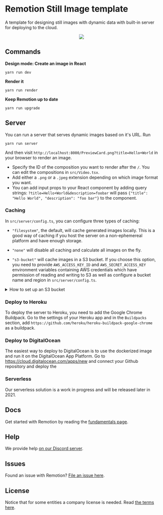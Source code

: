 # Remotion Still Image template

A template for designing still images with dynamic data with built-in server for deploying to the cloud.

<p align="center">
    <img src="https://remotion-still.herokuapp.com/PreviewCard.jpeg?title=Still%20image%20generator&description=Dynamic%20images%20generation%20service%20with%20full%20design%20freedom&slogan=Powered%20by%0ARemotion&c=1">
</p>

## Commands

**Design mode: Create an image in React**

```console
yarn run dev
```

**Render it**

```console
yarn run render
```

**Keep Remotion up to date**

```console
yarn run upgrade
```

## Server

You can run a server that serves dynamic images based on it's URL. Run

```console
yarn run server
```

And then visit `http://localhost:8000/PreviewCard.png?title=Hello+World` in your browser to render an image.

- Specify the ID of the composition you want to render after the `/`. You can edit the compositions in `src/Video.tsx`.
- Add either a `.png` or a `.jpeg` extension depending on which image format you want.
- You can add input props to your React component by adding query strings: `?title=Hello+World&description=foobar` will pass `{"title": "Hello World", "description": "foo bar"}` to the component.

### Caching

In `src/server/config.ts`, you can configure three types of caching:

- `"filesystem"`, the default, will cache generated images locally. This is a good way of caching if you host the server on a non-ephemereal platform and have enough storage.
- `"none"` will disable all caching and calculate all images on the fly.

- `"s3-bucket"` will cache images in a S3 bucket. If you choose this option, you need to provide `AWS_ACCESS_KEY_ID` and `AWS_SECRET_ACCESS_KEY` environment variables containing AWS credentials which have permission of reading and writing to S3 as well as configure a bucket name and region in `src/server/config.ts`.

<details>
<summary>How to set up an S3 bucket</summary>
<ul>
<li>Go to https://s3.console.aws.amazon.com/s3/home and create a new bucket. You can leave the "Deny all public access" checkbox checked.
</li>
<li>
Fill out region and bucket name in <code>src/server/config.ts</code>.
</li>
<li>
Go to https://console.aws.amazon.com/iamv2/home?#/users to create a new user. While creating, enable "Programmatic Access". When adding permissions, choose "Attach existing policies directly" and then search for "AmazonS3FullAccess" and assign it.
</li>
<li>
In the last step you will get a value for <code>AWS_ACCESS_KEY_ID</code> and <code>AWS_SECRET_ACCESS_KEY</code> which you need to set as an environment variable. Locally, you can rename the <code>.env.example</code> file to <code>.env</code>. When you deploy the server, you can set the environment variables in the dashboard of your provider.
</li>
</ul>
</details>

### Deploy to Heroku

To deploy the server to Heroku, you need to add the Google Chrome Buildpack. Go to the settings of your Heroku app and in the `Buildpacks` section, add `https://github.com/heroku/heroku-buildpack-google-chrome` as a buildpack.

### Deploy to DigitalOcean

The easiest way to deploy to DigitalOcean is to use the dockerized image and run it on the DigitalOcean App Platform. Go to https://cloud.digitalocean.com/apps/new and connect your Github repository and deploy the

### Serverless

Our serverless solution is a work in progress and will be released later in 2021.

## Docs

Get started with Remotion by reading the [fundamentals page](https://www.remotion.dev/docs/the-fundamentals).

## Help

We provide help [on our Discord server](https://discord.gg/6VzzNDwUwV).

## Issues

Found an issue with Remotion? [File an issue here](https://github.com/remotion-dev/remotion/issues/new).

## License

Notice that for some entities a company license is needed. Read [the terms here](https://github.com/remotion-dev/remotion/blob/main/LICENSE.md).
